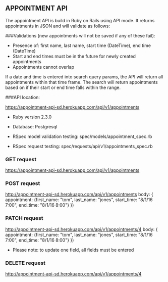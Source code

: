 

## APPOINTMENT API

The appointment API is build in Ruby on Rails using API mode. It returns appointments in JSON and will validate as follows:

  ###Validations (new appointments will not be saved if any of these fail): 

  - Presence of: first name, last name, start time (DateTime), end time (DateTime)
  - Start and end times must be in the future for newly created appointments
  - Appointments cannot overlap

If a date and time is entered into search query params, the API will return all appointments within that time frame. The search will return appointments based on if their start or end time falls within the range. 


###API location:

https://appointment-api-sd.herokuapp.com/api/v1/appointments

* Ruby version 2.3.0

* Database: Postgresql

* RSpec model validation testing: spec/models/appointment_spec.rb
 
* RSpec request testing: spec/requests/api/v1/appointments_spec.rb


### GET request

https://appointment-api-sd.herokuapp.com/api/v1/appointments

### POST request

http://appointment-api-sd.herokuapp.com/api/v1/appointments
body: { appointment: {first_name: "tom", last_name: "jones", start_time: "8/1/16 7:00", end_time: "8/1/16 8:00"} })

### PATCH request

http://appointment-api-sd.herokuapp.com/api/v1/appointments/4
body: { appointment: {first_name: "tom", last_name: "jones", start_time: "8/1/16 7:00", end_time: "8/1/16 8:00"} })

* Please note: to update one field, all fields must be entered

### DELETE request

http://appointment-api-sd.herokuapp.com/api/v1/appointments/4 


